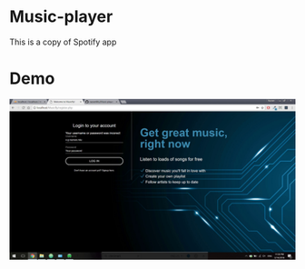 # Music-player
This is a copy of Spotify app

# Demo
![alt text](https://github.com/razvanMiu/Music-player/blob/master/assets/images/register-page.jpg)
